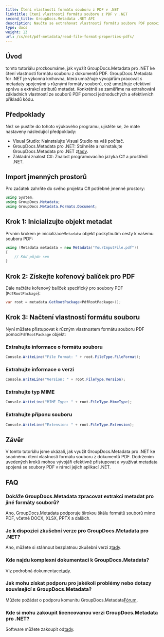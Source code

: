 ```yaml
---
title: Čtení vlastností formátu souboru z PDF v .NET
linktitle: Čtení vlastností formátu souboru z PDF v .NET
second_title: GroupDocs.Metadata .NET API
description: Naučte se extrahovat vlastnosti formátu souboru PDF pomocí GroupDocs.Metadata for .NET. Ponořte se do správy metadat pomocí jednoduchého C#.
type: docs
weight: 13
url: /cs/net/pdf-metadata/read-file-format-properties-pdfs/
---
```

## Úvod
tomto tutoriálu prozkoumáme, jak využít GroupDocs.Metadata pro .NET ke čtení vlastností formátu souboru z dokumentů PDF. GroupDocs.Metadata for .NET je výkonná knihovna, která umožňuje vývojářům pracovat s metadaty spojenými s různými formáty souborů, což umožňuje efektivní správu a extrakci atributů metadat. Konkrétně se zaměříme na extrahování základních vlastností ze souborů PDF pomocí jednoduchých a efektivních příkladů kódu.
## Předpoklady
Než se pustíte do tohoto výukového programu, ujistěte se, že máte nastaveny následující předpoklady:
- Visual Studio: Nainstalujte Visual Studio na váš počítač.
-  GroupDocs.Metadata pro .NET: Stáhněte a nainstalujte GroupDocs.Metadata pro .NET z[tady](https://releases.groupdocs.com/metadata/net/).
- Základní znalost C#: Znalost programovacího jazyka C# a prostředí .NET.

## Import jmenných prostorů
Pro začátek zahrňte do svého projektu C# potřebné jmenné prostory:
```csharp
using System;
using GroupDocs.Metadata;
using GroupDocs.Metadata.Formats.Document;
```
## Krok 1: Inicializujte objekt metadat
 Prvním krokem je inicializace`Metadata` objekt poskytnutím cesty k vašemu souboru PDF:
```csharp
using (Metadata metadata = new Metadata("YourInputFile.pdf"))
{
    // Kód půjde sem
}
```
## Krok 2: Získejte kořenový balíček pro PDF
Dále načtěte kořenový balíček specifický pro soubory PDF (`PdfRootPackage`):
```csharp
var root = metadata.GetRootPackage<PdfRootPackage>();
```
## Krok 3: Načtení vlastností formátu souboru
 Nyní můžete přistupovat k různým vlastnostem formátu souboru PDF pomocí`PdfRootPackage` objekt:
### Extrahujte informace o formátu souboru
```csharp
Console.WriteLine("File Format: " + root.FileType.FileFormat);
```
### Extrahujte informace o verzi
```csharp
Console.WriteLine("Version: " + root.FileType.Version);
```
### Extrahujte typ MIME
```csharp
Console.WriteLine("MIME Type: " + root.FileType.MimeType);
```
### Extrahujte příponu souboru
```csharp
Console.WriteLine("Extension: " + root.FileType.Extension);
```

## Závěr
V tomto tutoriálu jsme ukázali, jak využít GroupDocs.Metadata pro .NET ke snadnému čtení vlastností formátu souboru z dokumentů PDF. Dodržením uvedených kroků mohou vývojáři efektivně přistupovat a využívat metadata spojená se soubory PDF v rámci jejich aplikací .NET.

## FAQ
### Dokáže GroupDocs.Metadata zpracovat extrakci metadat pro jiné formáty souborů?
Ano, GroupDocs.Metadata podporuje širokou škálu formátů souborů mimo PDF, včetně DOCX, XLSX, PPTX a dalších.
### Je k dispozici zkušební verze pro GroupDocs.Metadata pro .NET?
 Ano, můžete si stáhnout bezplatnou zkušební verzi z[tady](https://releases.groupdocs.com/).
### Kde najdu komplexní dokumentaci k GroupDocs.Metadata?
 Viz podrobná dokumentace[tady](https://reference.groupdocs.com/metadata/net/).
### Jak mohu získat podporu pro jakékoli problémy nebo dotazy související s GroupDocs.Metadata?
 Můžete požádat o podporu komunitu GroupDocs.Metadata[Fórum](https://forum.groupdocs.com/c/metadata/14).
### Kde si mohu zakoupit licencovanou verzi GroupDocs.Metadata pro .NET?
 Software můžete zakoupit od[tady](https://purchase.groupdocs.com/buy).